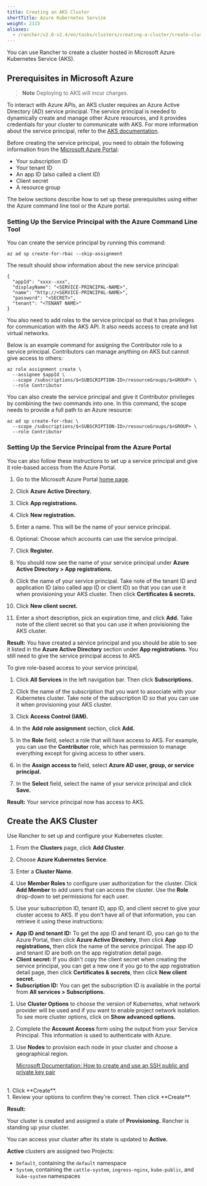 ```yaml
---
title: Creating an AKS Cluster
shortTitle: Azure Kubernetes Service
weight: 2115
aliases:
  - /rancher/v2.0-v2.4/en/tasks/clusters/creating-a-cluster/create-cluster-azure-container-service/
---
```


You can use Rancher to create a cluster hosted in Microsoft Azure Kubernetes Service (AKS).

## Prerequisites in Microsoft Azure

>**Note**
>Deploying to AKS will incur charges.

To interact with Azure APIs, an AKS cluster requires an Azure Active Directory (AD) service principal. The service principal is needed to dynamically create and manage other Azure resources, and it provides credentials for your cluster to communicate with AKS. For more information about the service principal, refer to the [AKS documentation](https://docs.microsoft.com/en-us/azure/aks/kubernetes-service-principal).

Before creating the service principal, you need to obtain the following information from the [Microsoft Azure Portal](https://portal.azure.com):

- Your subscription ID
- Your tenant ID
- An app ID (also called a client ID)
- Client secret
- A resource group

The below sections describe how to set up these prerequisites using either the Azure command line tool or the Azure portal.

### Setting Up the Service Principal with the Azure Command Line Tool

You can create the service principal by running this command:

```
az ad sp create-for-rbac --skip-assignment
```

The result should show information about the new service principal:
```
{
  "appId": "xxxx--xxx",
  "displayName": "<SERVICE-PRINCIPAL-NAME>",
  "name": "http://<SERVICE-PRINCIPAL-NAME>",
  "password": "<SECRET>",
  "tenant": "<TENANT NAME>"
}
```

You also need to add roles to the service principal so that it has privileges for communication with the AKS API. It also needs access to create and list virtual networks.

Below is an example command for assigning the Contributor role to a service principal. Contributors can manage anything on AKS but cannot give access to others:

```
az role assignment create \
  --assignee $appId \
  --scope /subscriptions/$<SUBSCRIPTION-ID>/resourceGroups/$<GROUP> \
  --role Contributor
```

You can also create the service principal and give it Contributor privileges by combining the two commands into one. In this command, the scope needs to provide a full path to an Azure resource:

```
az ad sp create-for-rbac \
  --scope /subscriptions/$<SUBSCRIPTION-ID>/resourceGroups/$<GROUP> \
  --role Contributor
```

### Setting Up the Service Principal from the Azure Portal

You can also follow these instructions to set up a service principal and give it role-based access from the Azure Portal.

1. Go to the Microsoft Azure Portal [home page](https://portal.azure.com).

1. Click **Azure Active Directory.**

1. Click **App registrations.**

1. Click **New registration.**

1. Enter a name. This will be the name of your service principal.

1. Optional: Choose which accounts can use the service principal.

1. Click **Register.**

1. You should now see the name of your service principal under **Azure Active Directory > App registrations.** 

1. Click the name of your service principal. Take note of the tenant ID and application ID (also called app ID or client ID) so that you can use it when provisioning your AKS cluster. Then click **Certificates & secrets.**

1. Click **New client secret.**

1. Enter a short description, pick an expiration time, and click **Add.** Take note of the client secret so that you can use it when provisioning the AKS cluster.

**Result:** You have created a service principal and you should be able to see it listed in the **Azure Active Directory** section under **App registrations.** You still need to give the service principal access to AKS. 

To give role-based access to your service principal,

1. Click **All Services** in the left navigation bar. Then click **Subscriptions.**

1. Click the name of the subscription that you want to associate with your Kubernetes cluster. Take note of the subscription ID so that you can use it when provisioning your AKS cluster.

1. Click **Access Control (IAM).**

1. In the **Add role assignment** section, click **Add.**

1. In the **Role** field, select a role that will have access to AKS. For example, you can use the **Contributor** role, which has permission to manage everything except for giving access to other users.

1. In the **Assign access to** field, select **Azure AD user, group, or service principal.**

1. In the **Select** field, select the name of your service principal and click **Save.**

**Result:** Your service principal now has access to AKS.


## Create the AKS Cluster

Use Rancher to set up and configure your Kubernetes cluster.

1. From the **Clusters** page, click **Add Cluster**.

1. Choose **Azure Kubernetes Service**.

1. Enter a **Cluster Name**.

1. Use **Member Roles** to configure user authorization for the cluster. Click **Add Member** to add users that can access the cluster. Use the **Role** drop-down to set permissions for each user.

1. Use your subscription ID, tenant ID, app ID, and client secret to give your cluster access to AKS. If you don't have all of that information, you can retrieve it using these instructions:
  - **App ID and tenant ID:** To get the app ID and tenant ID, you can go to the Azure Portal, then click **Azure Active Directory**, then click **App registrations,** then click the name of the service principal. The app ID and tenant ID are both on the app registration detail page. 
  - **Client secret:** If you didn't copy the client secret when creating the service principal, you can get a new one if you go to the app registration detail page, then click **Certificates & secrets**, then click **New client secret.** 
  - **Subscription ID:** You can get the subscription ID is available in the portal from **All services > Subscriptions.**

1. Use **Cluster Options** to choose the version of Kubernetes, what network provider will be used and if you want to enable project network isolation. To see more cluster options, click on **Show advanced options.**

1. Complete the **Account Access** form using the output from your Service Principal. This information is used to authenticate with Azure.

1. Use **Nodes** to provision each node in your cluster and choose a geographical region.

	[Microsoft Documentation: How to create and use an SSH public and private key pair](https://docs.microsoft.com/en-us/azure/virtual-machines/linux/mac-create-ssh-keys)
<br/>
1. Click **Create**.
<br/>
1. Review your options to confirm they're correct. Then click **Create**.

**Result:** 

Your cluster is created and assigned a state of **Provisioning.** Rancher is standing up your cluster.

You can access your cluster after its state is updated to **Active.**

**Active** clusters are assigned two Projects: 

- `Default`, containing the `default` namespace
- `System`, containing the `cattle-system`, `ingress-nginx`, `kube-public`, and `kube-system` namespaces
